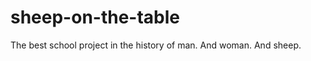 sheep-on-the-table
==================

The best school project in the history of man. And woman. And sheep.
